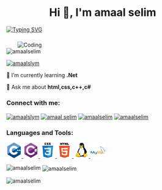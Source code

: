 <h1 align="center">Hi 👋, I'm amaal selim</h1>
<a href="https://git.io/typing-svg"><img src="https://readme-typing-svg.demolab.com?font=Fira+Code&pause=1000&width=435&lines=A Backend developer from Egypt" alt="Typing SVG" /></a>

<h3 align="center"></h3>
<img align="right" alt="Coding" width="475" src="https://i.gifer.com/origin/bc/bca56ffe4a6e2910237482982aa856fe_w200.gif">

<p align="left"> <img src="https://komarev.com/ghpvc/?username=amaalselim&label=Profile%20views&color=0e75b6&style=flat" alt="amaalselim" /> </p>

<p align="left"> <a href="https://twitter.com/amaalslym" target="blank"><img src="https://img.shields.io/twitter/follow/amaalslym?logo=twitter&style=for-the-badge" alt="amaalslym" /></a> </p>

🌱 I’m currently learning **.Net**

💬 Ask me about **html,css,c++,c#**

<h3 align="left">Connect with me:</h3>
<p align="left">
<a href="https://twitter.com/amaalslym" target="blank"><img align="center" src="https://raw.githubusercontent.com/rahuldkjain/github-profile-readme-generator/master/src/images/icons/Social/twitter.svg" alt="amaalslym" height="30" width="40" /></a>
<a href="https://fb.com/amaal selim" target="blank"><img align="center" src="https://raw.githubusercontent.com/rahuldkjain/github-profile-readme-generator/master/src/images/icons/Social/facebook.svg" alt="amaal selim" height="30" width="40" /></a>
<a href="https://instagram.com/amaalselim" target="blank"><img align="center" src="https://raw.githubusercontent.com/rahuldkjain/github-profile-readme-generator/master/src/images/icons/Social/instagram.svg" alt="amaalselim" height="30" width="40" /></a>
<a href="https://codeforces.com/profile/amaalselim" target="blank"><img align="center" src="https://raw.githubusercontent.com/rahuldkjain/github-profile-readme-generator/master/src/images/icons/Social/codeforces.svg" alt="amaalselim" height="30" width="40" /></a>
</p>

<h3 align="left">Languages and Tools:</h3>
<p align="left"> <a href="https://www.w3schools.com/cpp/" target="_blank" rel="noreferrer"> <img src="https://raw.githubusercontent.com/devicons/devicon/master/icons/cplusplus/cplusplus-original.svg" alt="cplusplus" width="40" height="40"/> </a> <a href="https://www.w3schools.com/cs/" target="_blank" rel="noreferrer"> <img src="https://raw.githubusercontent.com/devicons/devicon/master/icons/csharp/csharp-original.svg" alt="csharp" width="40" height="40"/> </a> <a href="https://www.w3schools.com/css/" target="_blank" rel="noreferrer"> <img src="https://raw.githubusercontent.com/devicons/devicon/master/icons/css3/css3-original-wordmark.svg" alt="css3" width="40" height="40"/> </a> <a href="https://www.w3.org/html/" target="_blank" rel="noreferrer"> <img src="https://raw.githubusercontent.com/devicons/devicon/master/icons/html5/html5-original-wordmark.svg" alt="html5" width="40" height="40"/> </a> <a href="https://www.linux.org/" target="_blank" rel="noreferrer"> <img src="https://raw.githubusercontent.com/devicons/devicon/master/icons/linux/linux-original.svg" alt="linux" width="40" height="40"/> </a> <a href="https://www.mysql.com/" target="_blank" rel="noreferrer"> <img src="https://raw.githubusercontent.com/devicons/devicon/master/icons/mysql/mysql-original-wordmark.svg" alt="mysql" width="40" height="40"/> </a> </p>
<p><img align="left" src="https://github-readme-stats.vercel.app/api/top-langs?username=amaalselim&show_icons=true&locale=en&layout=compact" alt="amaalselim" /></p>

<p>&nbsp;<img align="center" src="https://github-readme-stats.vercel.app/api?username=amaalselim&show_icons=true&locale=en" alt="amaalselim" /></p>

<p><img align="center" src="https://github-readme-streak-stats.herokuapp.com/?user=amaalselim&" alt="amaalselim" /></p>
